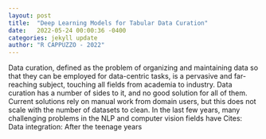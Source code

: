 ```yaml
---
layout: post
title:  "Deep Learning Models for Tabular Data Curation"
date:   2022-05-24 00:00:36 -0400
categories: jekyll update
author: "R CAPPUZZO - 2022"
---
```

Data curation, defined as the problem of organizing and maintaining data so that they can be employed for data-centric tasks, is a pervasive and far-reaching subject, touching all fields from academia to industry. Data curation has a number of sides to it, and no good solution for all of them. Current solutions rely on manual work from domain users, but this does not scale with the number of datasets to clean. In the last few years, many challenging problems in the NLP and computer vision fields have  Cites: Data integration: After the teenage years